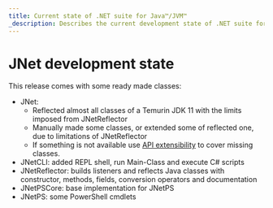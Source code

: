 ```yaml
---
title: Current state of .NET suite for Java™/JVM™
_description: Describes the current development state of .NET suite for Java™/JVM™
---
```


# JNet development state

This release comes with some ready made classes:

* JNet:
  * Reflected almost all classes of a Temurin JDK 11 with the limits imposed from JNetReflector
  * Manually made some classes, or extended some of reflected one, due to limitations of JNetReflector
  * If something is not available use [API extensibility](API_extensibility.md) to cover missing classes.
* JNetCLI: added REPL shell, run Main-Class and execute C# scripts
* JNetReflector: builds listeners and reflects Java classes with constructor, methods, fields, conversion operators and documentation
* JNetPSCore: base implementation for JNetPS
* JNetPS: some PowerShell cmdlets